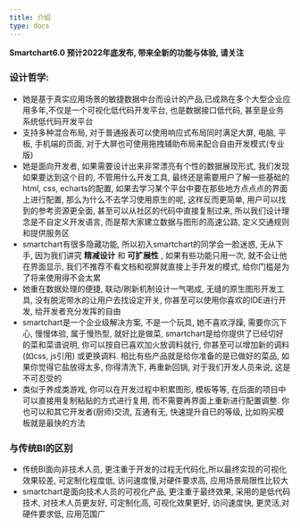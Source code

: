 ```yaml
---
title: 介绍
type: docs
---
```


**Smartchart6.0 预计2022年底发布, 带来全新的功能与体验, 请关注**
### 设计哲学:

- 她是基于真实应用场景的敏捷数据中台而设计的产品,已成熟在多个大型企业应用多年,不仅是一个可视化低代码开发平台, 也是数据接口低代码, 甚至是业务系统低代码开发平台
- 支持多种混合布局, 对于普通报表可以使用响应式布局同时满足大屏, 电脑, 平板, 手机端的页面, 对于大屏也可使用拖拽辅助布局来配合自由开发模式(专业版)
- 她是面向开发者, 如果需要设计出来非常漂亮有个性的数据展现形式, 我们发现如果要达到这个目的, 不管用什么开发工具, 最终还是需要用户了解一些基础的html, css, echarts的配置, 如果去学习某个平台中要在那些地方点点点的界面上进行配置, 那么为什么不去学习使用原生的呢, 这样反而更简单, 用户可以找到的参考资源更全面, 甚至可以从社区的代码中直接复制过来, 所以我们设计理念是不自定义开发语言, 而是帮大家建立数据与图形的高速公路, 定义交通规则 和提供服务区
- smartchart有很多隐藏功能, 所以初入smartchart的同学会一脸迷惑, 无从下手, 因为我们讲究 **精减设计** 和 **可扩展性** , 如果有些功能只用一次, 就不会让他在界面显示, 我们不推荐不看文档和视屏就直接上手开发的模式, 给你门槛是为了将来使用得不会太累
- 她重在数据处理的便捷, 联动/刷新机制设计一气喝成, 无缝的原生图形开发工具, 没有脱泥带水的让用户去找设定开关, 你甚至可以使用你喜欢的IDE进行开发, 给开发者充分发挥的自由
- smartchart是一个企业级解决方案, 不是一个玩具, 她不喜欢浮躁, 需要你沉下心, 慢慢体验, 属于慢热型, 就好比是做菜, smartchart是给你提供了已经切好的菜和菜谱说明, 你可以按自已喜欢加火放调料就行, 你甚至可以增加新的调料(如css, js引用) 或更换调料. 相比有些产品就是给你准备的是已做好的菜品, 如果你觉得它盐放得太多, 你得清洗下, 再重新回锅, 对于我们开发人员来说, 这是不可忍受的
-  类似于养成类游戏, 你可以在开发过程中积累图形, 模板等等, 在后面的项目中可以直接用复制粘贴的方式进行复用, 而不需要再界面上重新进行配置调整. 你也可以和其它开发者(厨师)交流, 互通有无, 快速提升自已的等级, 比如购买模板就是最快的方法

### 与传统BI的区别
- 传统BI面向非技术人员, 更注重于开发的过程无代码化,所以最终实现的可视化效果较差, 可定制化程度低, 访问速度慢,对硬件要求高, 应用场景局限性比较大
- smartchart是面向技术人员的可视化产品, 更注重于最终效果, 采用的是低代码技术, 对技术人员更友好, 可定制化高, 可视化效果更好, 访问速度快, 更灵活,对硬件要求低, 应用范围广

